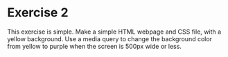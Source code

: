 # Exercise 2

This exercise is simple. Make a simple HTML webpage and CSS file, with a yellow background. Use a media query to change the background color from yellow to purple when the screen is 500px wide or less.